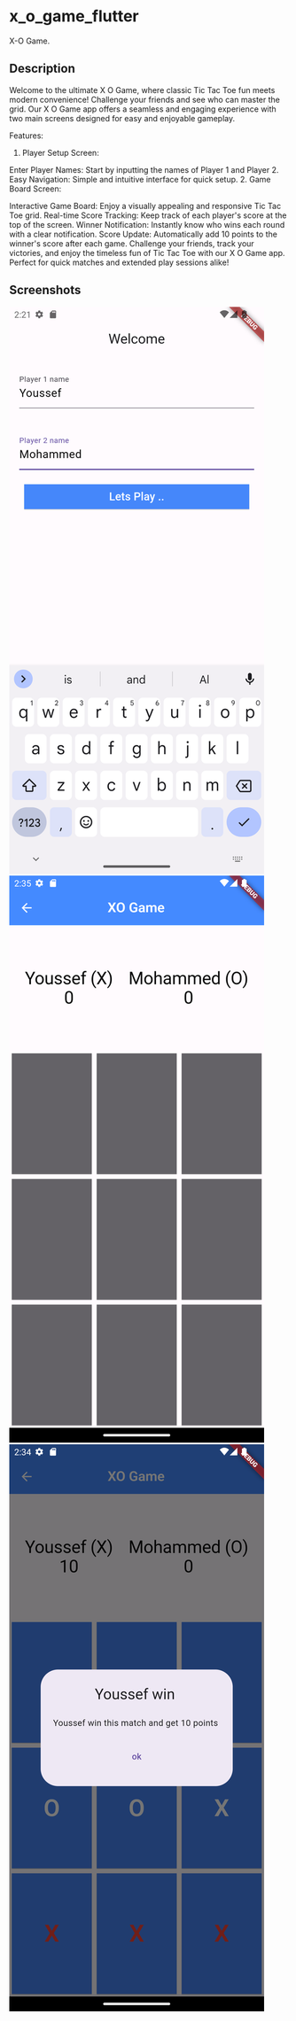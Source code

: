 # x_o_game_flutter

X-O Game.
## Description

Welcome to the ultimate X O Game, where classic Tic Tac Toe fun meets modern convenience! Challenge your friends and see who can master the grid. Our X O Game app offers a seamless and engaging experience with two main screens designed for easy and enjoyable gameplay.

Features:

1. Player Setup Screen:

Enter Player Names: Start by inputting the names of Player 1 and Player 2.
Easy Navigation: Simple and intuitive interface for quick setup.
2. Game Board Screen:

Interactive Game Board: Enjoy a visually appealing and responsive Tic Tac Toe grid.
Real-time Score Tracking: Keep track of each player's score at the top of the screen.
Winner Notification: Instantly know who wins each round with a clear notification.
Score Update: Automatically add 10 points to the winner's score after each game.
Challenge your friends, track your victories, and enjoy the timeless fun of Tic Tac Toe with our X O Game app. Perfect for quick matches and extended play sessions alike!

## Screenshots
![Players Setup Screen](assets/images/login.png)
![Game board](assets/images/startGame.png)
![notify Winner's Dialog](assets/images/notifyWinner.png)

